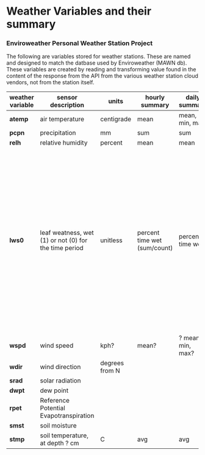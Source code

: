 # Weather Variables and their summary

### Enviroweather Personal Weather Station  Project

The following are variables stored for weather stations.  These are named and designed to match the datbase used by Enviroweather (MAWN db).   These variables are created by reading and transforming value found in the content of the response from the API from the various weather station cloud vendors, not from the station itself.   

| **weather variable** | **sensor description**   | **units**  | **hourly summary**   | **daily summary**     | **notes** |
|---                   |---                       |---         |---                   |---                    |---        |
| **atemp**   | air temperature    | centigrade     | mean  | mean, min, max    |   |
| **pcpn**    | precipitation      | mm             | sum   | sum               |   |
| **relh**    | relative humidity  | percent        | mean  | mean              |   |
| **lws0**    | leaf weatness, wet (1) or not (0) for the time period        | unitless | percent time wet (sum/count) | percent time wet  | do we need to keep the zero in PWS if we are only ever going to have one value? e.g. just make this "lws" because it's the only one that has a zero for PWS so far |
| **wspd**    | wind speed         | kph?           | mean?  | ? mean, min, max? |   |
| **wdir**    | wind direction     | degrees from N |   |   |  |
| **srad**   | solar radiation    |                |   |   |   |
| **dwpt**    | dew point          |                |   |   |   |
| **rpet**    | Reference Potential Evapotranspiration  |   |   |   |   |
| **smst**    | soil moisture      |   |  |  |  |
| **stmp**    | soil temperature, at depth ? cm  |  C  | avg  | avg | 
